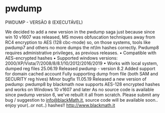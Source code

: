 # pwdump
PWDUMP - VERSÃO 8 (EXECUTÁVEL)

We decided to add a new version in the pwdump saga just because since win 10 v1607 was released, MS moves obfuscation techniques away from RC4 encryption to AES (128 cbc-mode) so, on those systems, tools like pwdump7 and others no more dumps the nt\lm hashes correctly. Pwdump8 requires administrative privileges, as previous releases.
•	Compatible with AES-encrypted hashes
•	Supported windows versions: 2000/XP/Vista/7/2008/8/8.1/10/2012/2016/2019
•	Works with local system, dumped reg files
25.06.19 Released pwdump - version 8.2 Added support for domain cached account Fully supporting dump from file (both SAM and SECURITY reg hives) Minor bugfix
11.05.19 Released a new version of pwdump: pwdump8 by blackmath now supports AES-128 encrypted hashes and works on Windows 10 v1607 and later As no source code is available since pwdump version 6, we've rebuilt it all from scratch. Please submit any bug / suggestion to info@blackMath.it, source code will be available soon.. enjoy your(..or not..) hashes!!
http://www.blackmath.it



